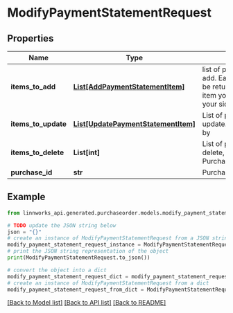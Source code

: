 # ModifyPaymentStatementRequest


## Properties

Name | Type | Description | Notes
------------ | ------------- | ------------- | -------------
**items_to_add** | [**List[AddPaymentStatementItem]**](AddPaymentStatementItem.md) | list of payment statements to add. Each item has Id which will be returned to you to match the item you are adding to array on your side | [optional] 
**items_to_update** | [**List[UpdatePaymentStatementItem]**](UpdatePaymentStatementItem.md) | List of payment statements to update. Each line is identified by | [optional] 
**items_to_delete** | **List[int]** | List of payment statements to delete, provide list of PurchasePaymentStatementId&#39;s | [optional] 
**purchase_id** | **str** | Purchase order id | [optional] 

## Example

```python
from linnworks_api.generated.purchaseorder.models.modify_payment_statement_request import ModifyPaymentStatementRequest

# TODO update the JSON string below
json = "{}"
# create an instance of ModifyPaymentStatementRequest from a JSON string
modify_payment_statement_request_instance = ModifyPaymentStatementRequest.from_json(json)
# print the JSON string representation of the object
print(ModifyPaymentStatementRequest.to_json())

# convert the object into a dict
modify_payment_statement_request_dict = modify_payment_statement_request_instance.to_dict()
# create an instance of ModifyPaymentStatementRequest from a dict
modify_payment_statement_request_from_dict = ModifyPaymentStatementRequest.from_dict(modify_payment_statement_request_dict)
```
[[Back to Model list]](../README.md#documentation-for-models) [[Back to API list]](../README.md#documentation-for-api-endpoints) [[Back to README]](../README.md)


